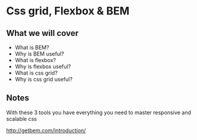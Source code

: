 # Css grid, Flexbox & BEM

## What we will cover

* What is BEM?
* Why is BEM useful?
* What is flexbox?
* Why is flexbox useful?
* What is css grid?
* Why is css grid useful?

## Notes

With these 3 tools you have everything you need to master responsive and scalable css

http://getbem.com/introduction/
